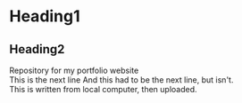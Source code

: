 # Heading1
## Heading2
Repository for my portfolio website<br>
This is the next line
And this had to be the next line, but isn't.<br>
This is written from local computer, then uploaded.
